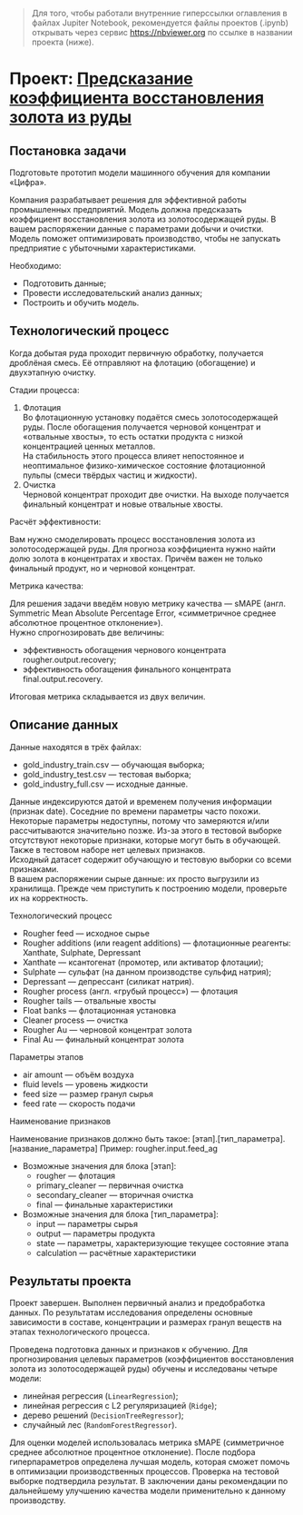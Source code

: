 > Для того, чтобы работали внутренние гиперссылки оглавления в файлах Jupiter Notebook, рекомендуется файлы проектов (.ipynb) открывать через сервис https://nbviewer.org по ссылке в названии проекта (ниже).

# Проект: [Предсказание коэффициента восстановления золота из руды](https://nbviewer.org/github/yazon315/YandexPracticumProjects/blob/main/Project_09/project_09.ipynb)

## Постановка задачи

Подготовьте прототип модели машинного обучения для компании «Цифра».

Компания разрабатывает решения для эффективной работы промышленных предприятий.
Модель должна предсказать коэффициент восстановления золота из золотосодержащей руды. В вашем распоряжении данные с параметрами добычи и очистки.  
Модель поможет оптимизировать производство, чтобы не запускать предприятие с убыточными характеристиками.

Необходимо:
- Подготовить данные;
- Провести исследовательский анализ данных;
- Построить и обучить модель.

## Технологический процесс

Когда добытая руда проходит первичную обработку, получается дроблёная смесь. Её отправляют на флотацию (обогащение) и двухэтапную очистку.

Стадии процесса:

1. Флотация  
Во флотационную установку подаётся смесь золотосодержащей руды. После обогащения получается черновой концентрат и «отвальные хвосты», то есть остатки продукта с низкой концентрацией ценных металлов.  
На стабильность этого процесса влияет непостоянное и неоптимальное физико-химическое состояние флотационной пульпы (смеси твёрдых частиц и жидкости).
2. Очистка  
Черновой концентрат проходит две очистки. На выходе получается финальный концентрат и новые отвальные хвосты.

Расчёт эффективности:

Вам нужно смоделировать процесс восстановления золота из золотосодержащей руды. Для прогноза коэффициента нужно найти долю золота в концентратах и хвостах. Причём важен не только финальный продукт, но и черновой концентрат.

Метрика качества:

Для решения задачи введём новую метрику качества — sMAPE (англ. Symmetric Mean Absolute Percentage Error, «симметричное среднее абсолютное процентное отклонение»).  
Нужно спрогнозировать две величины:
- эффективность обогащения чернового концентрата rougher.output.recovery;
- эффективность обогащения финального концентрата final.output.recovery.

Итоговая метрика складывается из двух величин.

## Описание данных

Данные находятся в трёх файлах:
- gold_industry_train.csv — обучающая выборка;
- gold_industry_test.csv — тестовая выборка;
- gold_industry_full.csv — исходные данные.

Данные индексируются датой и временем получения информации (признак date). Соседние по времени параметры часто похожи.  
Некоторые параметры недоступны, потому что замеряются и/или рассчитываются значительно позже. Из-за этого в тестовой выборке отсутствуют некоторые признаки, которые могут быть в обучающей. Также в тестовом наборе нет целевых признаков.  
Исходный датасет содержит обучающую и тестовую выборки со всеми признаками.  
В вашем распоряжении сырые данные: их просто выгрузили из хранилища. Прежде чем приступить к построению модели, проверьте их на корректность.

Технологический процесс
- Rougher feed — исходное сырье
- Rougher additions (или reagent additions) — флотационные реагенты: Xanthate, Sulphate, Depressant
- Xanthate — ксантогенат (промотер, или активатор флотации);
- Sulphate — сульфат (на данном производстве сульфид натрия);
- Depressant — депрессант (силикат натрия).
- Rougher process (англ. «грубый процесс») — флотация
- Rougher tails — отвальные хвосты
- Float banks — флотационная установка
- Cleaner process — очистка
- Rougher Au — черновой концентрат золота
- Final Au — финальный концентрат золота

Параметры этапов
- air amount — объём воздуха
- fluid levels — уровень жидкости
- feed size — размер гранул сырья
- feed rate — скорость подачи

Наименование признаков

Наименование признаков должно быть такое:
[этап].[тип_параметра].[название_параметра]
Пример: rougher.input.feed_ag
- Возможные значения для блока [этап]:
  - rougher — флотация
  - primary_cleaner — первичная очистка
  - secondary_cleaner — вторичная очистка
  - final — финальные характеристики
- Возможные значения для блока [тип_параметра]:
  - input — параметры сырья
  - output — параметры продукта
  - state — параметры, характеризующие текущее состояние этапа
  - calculation — расчётные характеристики

## Результаты проекта

Проект завершен. Выполнен первичный анализ и предобработка данных. По результатам исследования определены основные зависимости в составе, концентрации и размерах гранул веществ на этапах технологического процесса.

Проведена подготовка данных и признаков к обучению. Для прогнозирования целевых параметров (коэффициентов восстановления золота из золотосодержащей руды) обучены и исследованы четыре модели:
- линейная регрессия (`LinearRegression`);
- линейная регрессия с L2 регуляризацией (`Ridge`);
- дерево решений (`DecisionTreeRegressor`);
- случайный лес (`RandomForestRegressor`).

Для оценки моделей использовалась метрика sMAPE (симметричное среднее абсолютное процентное отклонение). После подбора гиперпараметров определена лучшая модель, которая сможет помочь в оптимизации производственных процессов. Проверка на тестовой выборке подтвердила результат. В заключении даны рекомендации по дальнейшему улучшению качества модели применительно к данному производству.
